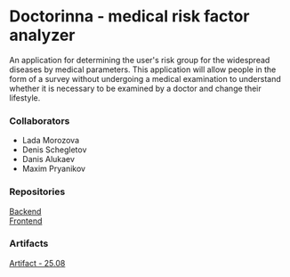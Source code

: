 # Doctorinna - medical risk factor analyzer

<Description>
​​An application for determining the user's risk group for the widespread diseases by medical parameters. This application will allow people in the form of a survey without undergoing a medical examination to understand whether it is necessary to be examined by a doctor and change their lifestyle.

### Collaborators
- Lada Morozova 
- Denis Schegletov 
- Danis Alukaev 
- Maxim Pryanikov
### Repositories
[Backend](https://github.com/DanisAlukaev/Doctorinna)  \
[Frontend](https://github.com/Denisalik/frontend_ssad) 
### Artifacts
[Artifact - 25.08](https://docs.google.com/document/d/1XqMhSrKmOP4WjXd-F3cGisRRVKYackqG/edit?usp=sharing&ouid=113793513842523861861&rtpof=true&sd=true)
